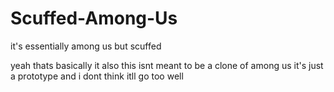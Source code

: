 # Scuffed-Among-Us
it's essentially among us but scuffed


yeah thats basically it
also this isnt meant to be a clone of among us
it's just a prototype and i dont think itll go too well
